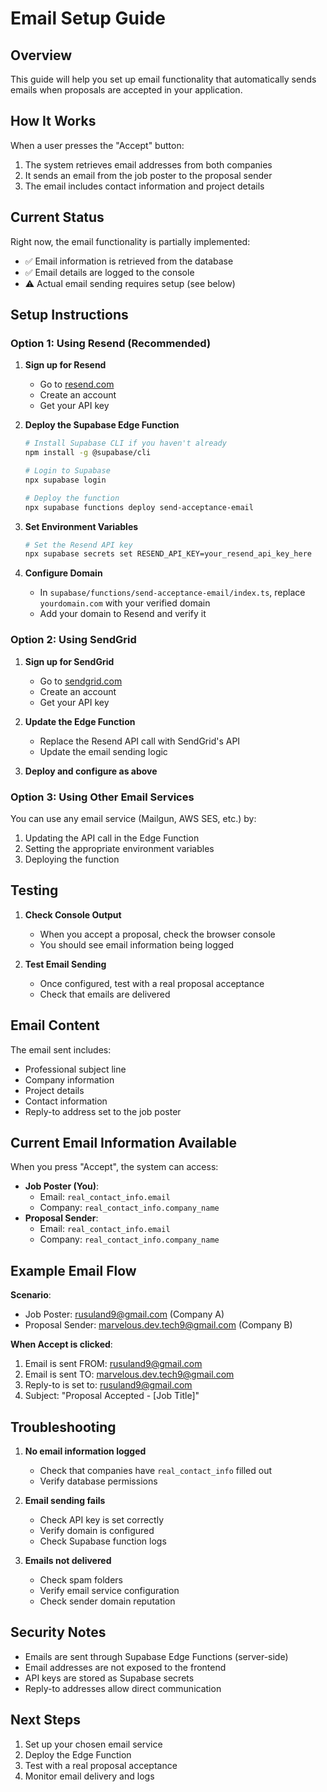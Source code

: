 # Email Setup Guide

## Overview
This guide will help you set up email functionality that automatically sends emails when proposals are accepted in your application.

## How It Works

When a user presses the "Accept" button:
1. The system retrieves email addresses from both companies
2. It sends an email from the job poster to the proposal sender
3. The email includes contact information and project details

## Current Status

Right now, the email functionality is partially implemented:
- ✅ Email information is retrieved from the database
- ✅ Email details are logged to the console
- ⚠️ Actual email sending requires setup (see below)

## Setup Instructions

### Option 1: Using Resend (Recommended)

1. **Sign up for Resend**
   - Go to [resend.com](https://resend.com)
   - Create an account
   - Get your API key

2. **Deploy the Supabase Edge Function**
   ```bash
   # Install Supabase CLI if you haven't already
   npm install -g @supabase/cli

   # Login to Supabase
   npx supabase login

   # Deploy the function
   npx supabase functions deploy send-acceptance-email
   ```

3. **Set Environment Variables**
   ```bash
   # Set the Resend API key
   npx supabase secrets set RESEND_API_KEY=your_resend_api_key_here
   ```

4. **Configure Domain**
   - In `supabase/functions/send-acceptance-email/index.ts`, replace `yourdomain.com` with your verified domain
   - Add your domain to Resend and verify it

### Option 2: Using SendGrid

1. **Sign up for SendGrid**
   - Go to [sendgrid.com](https://sendgrid.com)
   - Create an account
   - Get your API key

2. **Update the Edge Function**
   - Replace the Resend API call with SendGrid's API
   - Update the email sending logic

3. **Deploy and configure as above**

### Option 3: Using Other Email Services

You can use any email service (Mailgun, AWS SES, etc.) by:
1. Updating the API call in the Edge Function
2. Setting the appropriate environment variables
3. Deploying the function

## Testing

1. **Check Console Output**
   - When you accept a proposal, check the browser console
   - You should see email information being logged

2. **Test Email Sending**
   - Once configured, test with a real proposal acceptance
   - Check that emails are delivered

## Email Content

The email sent includes:
- Professional subject line
- Company information
- Project details
- Contact information
- Reply-to address set to the job poster

## Current Email Information Available

When you press "Accept", the system can access:
- **Job Poster (You)**: 
  - Email: `real_contact_info.email`
  - Company: `real_contact_info.company_name`
- **Proposal Sender**: 
  - Email: `real_contact_info.email`
  - Company: `real_contact_info.company_name`

## Example Email Flow

**Scenario**: 
- Job Poster: rusuland9@gmail.com (Company A)
- Proposal Sender: marvelous.dev.tech9@gmail.com (Company B)

**When Accept is clicked**:
1. Email is sent FROM: rusuland9@gmail.com
2. Email is sent TO: marvelous.dev.tech9@gmail.com
3. Reply-to is set to: rusuland9@gmail.com
4. Subject: "Proposal Accepted - [Job Title]"

## Troubleshooting

1. **No email information logged**
   - Check that companies have `real_contact_info` filled out
   - Verify database permissions

2. **Email sending fails**
   - Check API key is set correctly
   - Verify domain is configured
   - Check Supabase function logs

3. **Emails not delivered**
   - Check spam folders
   - Verify email service configuration
   - Check sender domain reputation

## Security Notes

- Emails are sent through Supabase Edge Functions (server-side)
- Email addresses are not exposed to the frontend
- API keys are stored as Supabase secrets
- Reply-to addresses allow direct communication

## Next Steps

1. Set up your chosen email service
2. Deploy the Edge Function
3. Test with a real proposal acceptance
4. Monitor email delivery and logs 